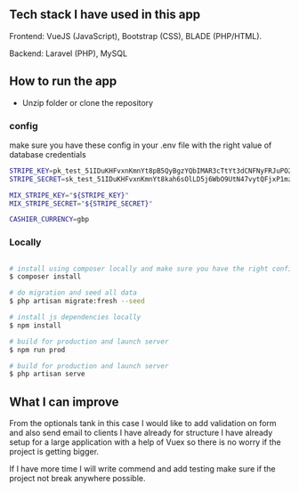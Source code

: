 ## Tech stack I have used in this app
Frontend: VueJS (JavaScript), Bootstrap (CSS), BLADE (PHP/HTML). 

Backend: Laravel (PHP), MySQL

## How to run the app

* Unzip folder or clone the repository

### config
make sure you have these config in your .env file with the right value of database credentials 
``` bash
STRIPE_KEY=pk_test_51IDuKHFvxnKmnYt8pB5QyBgzYQbIMAR3cTtYt3dCNFNyFRJuPO2VrEmeiR5mFMClyrHC0QtHlTqwGT574SYQNX4j00lGVQMNfj
STRIPE_SECRET=sk_test_51IDuKHFvxnKmnYt8kah6sOlLD5j6WbO9UtN47vytQFjxP1mzMoE1c7ag2lXd47aFcr1bJTQJuFNl8kwVSlmusdb600YLAzpHKU

MIX_STRIPE_KEY="${STRIPE_KEY}"
MIX_STRIPE_SECRET="${STRIPE_SECRET}"

CASHIER_CURRENCY=gbp

```

### Locally
``` bash

# install using composer locally and make sure you have the right config on .env for database.
$ composer install

# do migration and seed all data 
$ php artisan migrate:fresh --seed

# install js dependencies locally
$ npm install

# build for production and launch server
$ npm run prod

# build for production and launch server
$ php artisan serve 
```

## What I can improve

From the optionals tank in this case I would like to add validation on form and also send email to clients
I have already for structure I have already setup for a large application with a help of Vuex so there is no worry
if the project is getting bigger. 

If I have more time I will write commend and add testing make sure if the project not break anywhere possible.  
